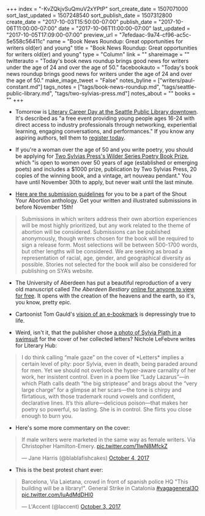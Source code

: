 +++
index = "-KvZQkjvSuQmuV2xYPtP"
sort_create_date = 1507071000
sort_last_updated = 1507248540
sort_publish_date = 1507312800
create_date = "2017-10-03T15:50:00-07:00"
publish_date = "2017-10-06T11:00:00-07:00"
date = "2017-10-06T11:00:00-07:00"
last_updated = "2017-10-05T17:09:00-07:00"
preview_url = "7efedaac-9a74-cf96-ac5c-5e558c56411c"
name = "Book News Roundup: Great opportunities for writers old(er) and young"
title = "Book News Roundup: Great opportunities for writers old(er) and young"
type = "Column"
link = ""
shareimage = ""
twitterauto = "Today's book news roundup brings good news for writers under the age of 24 and over the age of 50."
facebookauto = "Today's book news roundup brings good news for writers under the age of 24 and over the age of 50."
make_image_tweet = "False"
notes_byline = ["writers/paul-constant.md"]
tags_notes = ["tags/book-news-roundup.md", "tags/seattle-public-library.md", "tags/two-sylvias-press.md"]
notes_about = ""
books = ""
+++
* Tomorrow is [Literary Career Day at the Seattle Public Library downtown](https://onereel.org/literarycareerday). It's described as "a free event providing young people ages 16-24 with direct access to industry professionals through networking, experiential learning, engaging conversations, and performances." If you know any aspiring authors, tell them to [register today](https://onereel.org/literarycareerday).

* If you're a woman over the age of 50 and you write poetry, you should be applying for [Two Sylvias Press's Wilder Series Poetry Book Prize](http://www.twosylviaspress.com/wilder-series-poetry-book-prize.html), which "is open to women over 50 years of age (established or emerging poets) and includes a $1000 prize, publication by Two Sylvias Press, 20 copies of the winning book, and a vintage, art nouveau pendant." You have until November 30th to apply, but never wait until the last minute. 

* [Here are the submission guidelines](https://shoutyourabortion.com/take-action/#call-for-submissions) for you to be a part of the Shout Your Abortion anthology. Get your written and illustrated submissions in before November 15th!

<blockquote>Submissions in which writers address their own abortion experiences will be most highly prioritized, but any work related to the theme of abortion will be considered. Submissions can be published anonymously, though writers chosen for the book will be required to sign a release form. Most selections will be between 500-1700 words, but other lengths will be considered. We are seeking as broad a representation of racial, age, gender, and geographical diversity as possible. Stories not selected for the book will also be considered for publishing on SYA’s website.</blockquote>

* The University of Aberdeen has put a beautiful reproduction of a very old manuscript called *The Aberdeen Bestiary* [online for anyone to view for free](http://www.abdn.ac.uk/bestiary/). It opens with the creation of the heavens and the earth, so it's, you know, pretty epic.

* Cartoonist Tom Gauld's [vision of an e-bookmark](https://www.newyorker.com/culture/culture-desk/e-bookmark-bringing-constant-technological-interruptions-to-all-your-books?mbid=social_twitter) is depressingly true to life.

* Weird, isn't it, that the publisher chose [a photo of Sylvia Plath in a swimsuit](http://lithub.com/a-tale-of-two-sylvias-on-the-controversy-surrounding-two-new-letters-covers/) for the cover of her collected letters? Nichole LeFebvre writes for Literary Hub:

<blockquote>I do think calling “male gaze” on the cover of *Letters* implies a certain level of pity: poor Sylvia, even in death, being paraded around for men. Yet we should not overlook the hyper-aware carnality of her work, her insistent control. Even in a poem like “Lady Lazarus”—in which Plath calls death “the big striptease” and brags about the “very large charge” for a glimpse at her scars—the tone is chirpy and flirtatious, with those trademark round vowels and confident, declarative lines. It’s this allure—delicious poison—that makes her poetry so powerful, so lasting. She is in control. She flirts you close enough to burn you.</blockquote>

* Here's some more commentary on the cover:

<blockquote class="twitter-tweet" data-lang="en"><p lang="en" dir="ltr">If male writers were marketed in the same way as female writers. Via Christopher Hamilton-Emery. <a href="https://t.co/1IwN8MfckZ">pic.twitter.com/1IwN8MfckZ</a></p>&mdash; Jane Harris (@blablafishcakes) <a href="https://twitter.com/blablafishcakes/status/915530902100377601?ref_src=twsrc%5Etfw">October 4, 2017</a></blockquote>

* This is the best protest chant ever:

<blockquote class="twitter-tweet" data-lang="en"><p lang="en" dir="ltr">Barcelona, Via Laietana, crowd in front of spanish police HQ &quot;This building will be a library!&quot;. General Strike in Catalonia <a href="https://twitter.com/hashtag/vagageneral3O?src=hash&amp;ref_src=twsrc%5Etfw">#vagageneral3O</a> <a href="https://t.co/luAdMdDHI0">pic.twitter.com/luAdMdDHI0</a></p>&mdash; L&#39;Accent (@laccent) <a href="https://twitter.com/laccent/status/915180304381435906?ref_src=twsrc%5Etfw">October 3, 2017</a></blockquote>
